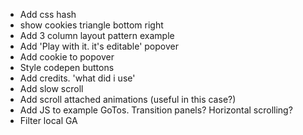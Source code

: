 
* Add css hash
* show cookies triangle bottom right
* Add 3 column layout pattern example
* Add 'Play with it. it's editable' popover
* Add cookie to popover
* Style codepen buttons
* Add credits. 'what did i use'
* Add slow scroll
* Add scroll attached animations (useful in this case?)
* Add JS to example GoTos. Transition panels? Horizontal scrolling?
* Filter local GA
